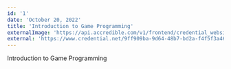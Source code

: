 ```yaml
---
id: '1'
date: 'October 20, 2022'
title: 'Introduction to Game Programming'
externalImage: 'https://api.accredible.com/v1/frontend/credential_website_embed_image/certificate/60458889'
external: 'https://www.credential.net/9ff909ba-9d64-48b7-bd2a-f4f5f3a462a5#gs.1er29e'
---
```


Introduction to Game Programming

